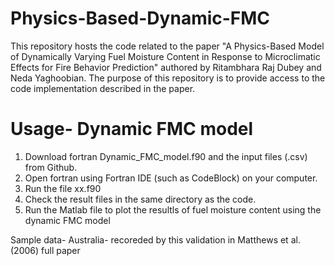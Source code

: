 # Physics-Based-Dynamic-FMC
This repository hosts the code related to the paper "A Physics-Based Model of Dynamically Varying Fuel Moisture Content in Response to Microclimatic Effects for Fire Behavior Prediction" authored by Ritambhara Raj Dubey and Neda Yaghoobian. The purpose of this repository is to provide access to the code implementation described in the paper.

# Usage- Dynamic FMC model
1. Download fortran Dynamic_FMC_model.f90 and the input files (.csv) from Github.
2. Open fortran using Fortran IDE (such as CodeBlock) on your computer.
3. Run the file xx.f90
4. Check the result files in the same directory as the code.
5. Run the Matlab file to plot the resultls of fuel moisture content using the dynamic FMC model

Sample data-
Australia- recoreded by this 
validation in Matthews et al. (2006) full paper
